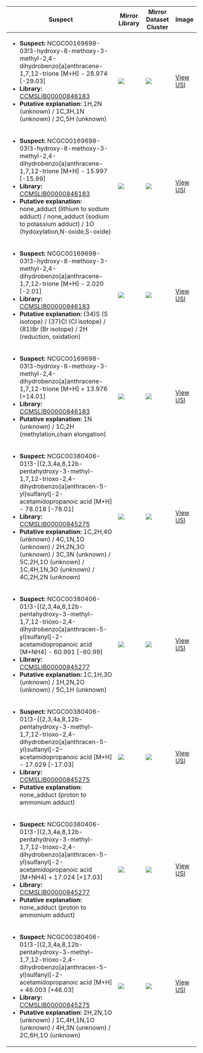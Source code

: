 Suspect | Mirror Library | Mirror Dataset Cluster | Image
--- | --- | --- | ---
<ul><li><b>Suspect:</b> NCGC00169698-03!3-hydroxy-8-methoxy-3-methyl-2,4-dihydrobenzo[a]anthracene-1,7,12-trione [M+H] -  28.974 [-29.03]</li><li><b>Library:</b> [CCMSLIB00000846183](https://gnps.ucsd.edu/ProteoSAFe/gnpslibraryspectrum.jsp?SpectrumID=CCMSLIB00000846183)</li><li><b>Putative explanation:</b> 1H,2N (unknown) / 1C,3H,1N (unknown) / 2C,5H (unknown)</li></ul> | ![](https://metabolomics-usi.ucsd.edu/svg/mirror?usi1=mzspec:MSV000082285:R5-lugOIV_1-10_P1-F-6_01_35617.mzML:scan:323&usi2=mzspec:GNPSLIBRARY:CCMSLIB00000846183&mz_min=50&mz_max=500) | ![](https://metabolomics-usi.ucsd.edu/svg/mirror?usi1=mzspec:MSV000082285:R5-lugOIV_1-10_P1-F-6_01_35617.mzML:scan:323&usi2=mzspec:MSV000084314:MSV000082285.mgf:scan:1042&mz_min=50&mz_max=500) | [View USI](https://metabolomics-usi.ucsd.edu/svg/?usi=mzspec:MSV000082285:R5-lugOIV_1-10_P1-F-6_01_35617.mzML:scan:323&mz_min=50&mz_max=500)
<ul><li><b>Suspect:</b> NCGC00169698-03!3-hydroxy-8-methoxy-3-methyl-2,4-dihydrobenzo[a]anthracene-1,7,12-trione [M+H] -  15.997 [-15.99]</li><li><b>Library:</b> [CCMSLIB00000846183](https://gnps.ucsd.edu/ProteoSAFe/gnpslibraryspectrum.jsp?SpectrumID=CCMSLIB00000846183)</li><li><b>Putative explanation:</b> none_adduct (lithium to sodium adduct) / none_adduct (sodium to potassium adduct) / 1O (hydoxylation,N-oxide,S-oxide)</li></ul> | ![](https://metabolomics-usi.ucsd.edu/svg/mirror?usi1=mzspec:MSV000080492:E5_GE5_01_2710.mzML:scan:368&usi2=mzspec:GNPSLIBRARY:CCMSLIB00000846183&mz_min=50&mz_max=500) | ![](https://metabolomics-usi.ucsd.edu/svg/mirror?usi1=mzspec:MSV000080492:E5_GE5_01_2710.mzML:scan:368&usi2=mzspec:MSV000084314:MSV000080492.mgf:scan:85409&mz_min=50&mz_max=500) | [View USI](https://metabolomics-usi.ucsd.edu/svg/?usi=mzspec:MSV000080492:E5_GE5_01_2710.mzML:scan:368&mz_min=50&mz_max=500)
<ul><li><b>Suspect:</b> NCGC00169698-03!3-hydroxy-8-methoxy-3-methyl-2,4-dihydrobenzo[a]anthracene-1,7,12-trione [M+H] -   2.020 [-2.01]</li><li><b>Library:</b> [CCMSLIB00000846183](https://gnps.ucsd.edu/ProteoSAFe/gnpslibraryspectrum.jsp?SpectrumID=CCMSLIB00000846183)</li><li><b>Putative explanation:</b> (34)S (S isotope) / (37)Cl (Cl isotope) / (81)Br (Br isotope) / 2H (reduction, oxidation)</li></ul> | ![](https://metabolomics-usi.ucsd.edu/svg/mirror?usi1=mzspec:MSV000082285:R5-lugS_1-10_P1-F-7_01_35619.mzML:scan:297&usi2=mzspec:GNPSLIBRARY:CCMSLIB00000846183&mz_min=50&mz_max=500) | ![](https://metabolomics-usi.ucsd.edu/svg/mirror?usi1=mzspec:MSV000082285:R5-lugS_1-10_P1-F-7_01_35619.mzML:scan:297&usi2=mzspec:MSV000084314:MSV000082285.mgf:scan:1042&mz_min=50&mz_max=500) | [View USI](https://metabolomics-usi.ucsd.edu/svg/?usi=mzspec:MSV000082285:R5-lugS_1-10_P1-F-7_01_35619.mzML:scan:297&mz_min=50&mz_max=500)
<ul><li><b>Suspect:</b> NCGC00169698-03!3-hydroxy-8-methoxy-3-methyl-2,4-dihydrobenzo[a]anthracene-1,7,12-trione [M+H] +  13.976 [+14.01]</li><li><b>Library:</b> [CCMSLIB00000846183](https://gnps.ucsd.edu/ProteoSAFe/gnpslibraryspectrum.jsp?SpectrumID=CCMSLIB00000846183)</li><li><b>Putative explanation:</b> 1N (unknown) / 1C,2H (methylation,chain elongation)</li></ul> | ![](https://metabolomics-usi.ucsd.edu/svg/mirror?usi1=mzspec:MSV000082285:MM-ermE+SARP_1-10_P1-G-9_01_35635.mzML:scan:292&usi2=mzspec:GNPSLIBRARY:CCMSLIB00000846183&mz_min=50&mz_max=500) | ![](https://metabolomics-usi.ucsd.edu/svg/mirror?usi1=mzspec:MSV000082285:MM-ermE+SARP_1-10_P1-G-9_01_35635.mzML:scan:292&usi2=mzspec:MSV000084314:MSV000082285.mgf:scan:1042&mz_min=50&mz_max=500) | [View USI](https://metabolomics-usi.ucsd.edu/svg/?usi=mzspec:MSV000082285:MM-ermE+SARP_1-10_P1-G-9_01_35635.mzML:scan:292&mz_min=50&mz_max=500)
<ul><li><b>Suspect:</b> NCGC00380406-01!3-[(2,3,4a,8,12b-pentahydroxy-3-methyl-1,7,12-trioxo-2,4-dihydrobenzo[a]anthracen-5-yl)sulfanyl]-2-acetamidopropanoic acid [M+H] -  78.018 [-78.01]</li><li><b>Library:</b> [CCMSLIB00000845275](https://gnps.ucsd.edu/ProteoSAFe/gnpslibraryspectrum.jsp?SpectrumID=CCMSLIB00000845275)</li><li><b>Putative explanation:</b> 1C,2H,4O (unknown) / 4C,1N,1O (unknown) / 2H,2N,3O (unknown) / 3C,3N (unknown) / 5C,2H,1O (unknown) / 1C,4H,1N,3O (unknown) / 4C,2H,2N (unknown)</li></ul> | ![](https://metabolomics-usi.ucsd.edu/svg/mirror?usi1=mzspec:MSV000080492:A6_RA6_01_2889.mzML:scan:259&usi2=mzspec:GNPSLIBRARY:CCMSLIB00000845275&mz_min=50&mz_max=500) | ![](https://metabolomics-usi.ucsd.edu/svg/mirror?usi1=mzspec:MSV000080492:A6_RA6_01_2889.mzML:scan:259&usi2=mzspec:MSV000084314:MSV000080492.mgf:scan:103001&mz_min=50&mz_max=500) | [View USI](https://metabolomics-usi.ucsd.edu/svg/?usi=mzspec:MSV000080492:A6_RA6_01_2889.mzML:scan:259&mz_min=50&mz_max=500)
<ul><li><b>Suspect:</b> NCGC00380406-01!3-[(2,3,4a,8,12b-pentahydroxy-3-methyl-1,7,12-trioxo-2,4-dihydrobenzo[a]anthracen-5-yl)sulfanyl]-2-acetamidopropanoic acid [M+NH4] -  60.991 [-60.99]</li><li><b>Library:</b> [CCMSLIB00000845277](https://gnps.ucsd.edu/ProteoSAFe/gnpslibraryspectrum.jsp?SpectrumID=CCMSLIB00000845277)</li><li><b>Putative explanation:</b> 1C,1H,3O (unknown) / 1H,2N,2O (unknown) / 5C,1H (unknown)</li></ul> | ![](https://metabolomics-usi.ucsd.edu/svg/mirror?usi1=mzspec:MSV000080492:A6_RA6_01_2889.mzML:scan:259&usi2=mzspec:GNPSLIBRARY:CCMSLIB00000845277&mz_min=50&mz_max=500) | ![](https://metabolomics-usi.ucsd.edu/svg/mirror?usi1=mzspec:MSV000080492:A6_RA6_01_2889.mzML:scan:259&usi2=mzspec:MSV000084314:MSV000080492.mgf:scan:103506&mz_min=50&mz_max=500) | [View USI](https://metabolomics-usi.ucsd.edu/svg/?usi=mzspec:MSV000080492:A6_RA6_01_2889.mzML:scan:259&mz_min=50&mz_max=500)
<ul><li><b>Suspect:</b> NCGC00380406-01!3-[(2,3,4a,8,12b-pentahydroxy-3-methyl-1,7,12-trioxo-2,4-dihydrobenzo[a]anthracen-5-yl)sulfanyl]-2-acetamidopropanoic acid [M+H] -  17.029 [-17.03]</li><li><b>Library:</b> [CCMSLIB00000845275](https://gnps.ucsd.edu/ProteoSAFe/gnpslibraryspectrum.jsp?SpectrumID=CCMSLIB00000845275)</li><li><b>Putative explanation:</b> none_adduct (proton to ammonium adduct)</li></ul> | ![](https://metabolomics-usi.ucsd.edu/svg/mirror?usi1=mzspec:MSV000080492:A6_RA6_01_2889.mzML:scan:262&usi2=mzspec:GNPSLIBRARY:CCMSLIB00000845275&mz_min=50&mz_max=500) | ![](https://metabolomics-usi.ucsd.edu/svg/mirror?usi1=mzspec:MSV000080492:A6_RA6_01_2889.mzML:scan:262&usi2=mzspec:MSV000084314:MSV000080492.mgf:scan:103001&mz_min=50&mz_max=500) | [View USI](https://metabolomics-usi.ucsd.edu/svg/?usi=mzspec:MSV000080492:A6_RA6_01_2889.mzML:scan:262&mz_min=50&mz_max=500)
<ul><li><b>Suspect:</b> NCGC00380406-01!3-[(2,3,4a,8,12b-pentahydroxy-3-methyl-1,7,12-trioxo-2,4-dihydrobenzo[a]anthracen-5-yl)sulfanyl]-2-acetamidopropanoic acid [M+NH4] +  17.024 [+17.03]</li><li><b>Library:</b> [CCMSLIB00000845277](https://gnps.ucsd.edu/ProteoSAFe/gnpslibraryspectrum.jsp?SpectrumID=CCMSLIB00000845277)</li><li><b>Putative explanation:</b> none_adduct (proton to ammonium adduct)</li></ul> | ![](https://metabolomics-usi.ucsd.edu/svg/mirror?usi1=mzspec:MSV000080492:A6_RA6_01_2889.mzML:scan:258&usi2=mzspec:GNPSLIBRARY:CCMSLIB00000845277&mz_min=50&mz_max=500) | ![](https://metabolomics-usi.ucsd.edu/svg/mirror?usi1=mzspec:MSV000080492:A6_RA6_01_2889.mzML:scan:258&usi2=mzspec:MSV000084314:MSV000080492.mgf:scan:103506&mz_min=50&mz_max=500) | [View USI](https://metabolomics-usi.ucsd.edu/svg/?usi=mzspec:MSV000080492:A6_RA6_01_2889.mzML:scan:258&mz_min=50&mz_max=500)
<ul><li><b>Suspect:</b> NCGC00380406-01!3-[(2,3,4a,8,12b-pentahydroxy-3-methyl-1,7,12-trioxo-2,4-dihydrobenzo[a]anthracen-5-yl)sulfanyl]-2-acetamidopropanoic acid [M+H] +  46.003 [+46.03]</li><li><b>Library:</b> [CCMSLIB00000845275](https://gnps.ucsd.edu/ProteoSAFe/gnpslibraryspectrum.jsp?SpectrumID=CCMSLIB00000845275)</li><li><b>Putative explanation:</b> 2H,2N,1O (unknown) / 1C,4H,1N,1O (unknown) / 4H,3N (unknown) / 2C,6H,1O (unknown)</li></ul> | ![](https://metabolomics-usi.ucsd.edu/svg/mirror?usi1=mzspec:MSV000080492:A6_RA6_01_2889.mzML:scan:261&usi2=mzspec:GNPSLIBRARY:CCMSLIB00000845275&mz_min=50&mz_max=500) | ![](https://metabolomics-usi.ucsd.edu/svg/mirror?usi1=mzspec:MSV000080492:A6_RA6_01_2889.mzML:scan:261&usi2=mzspec:MSV000084314:MSV000080492.mgf:scan:103001&mz_min=50&mz_max=500) | [View USI](https://metabolomics-usi.ucsd.edu/svg/?usi=mzspec:MSV000080492:A6_RA6_01_2889.mzML:scan:261&mz_min=50&mz_max=500)